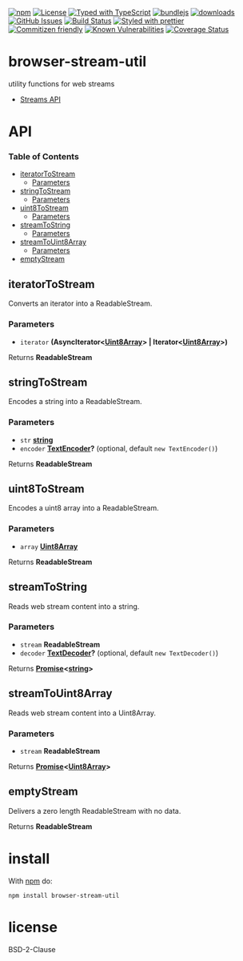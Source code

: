 [![npm](https://img.shields.io/npm/v/browser-stream-util.svg)](https://www.npmjs.com/package/browser-stream-util)
[![License](https://img.shields.io/badge/License-BSD%203--Clause-blue.svg)](https://spdx.org/licenses/0BSD.html)
[![Typed with TypeScript](https://flat.badgen.net/badge/icon/Typed?icon=typescript\&label\&labelColor=blue\&color=555555)](https://typescriptlang.org)
[![bundlejs](https://deno.bundlejs.com/?q=browser-stream-util\&badge=detailed)](https://bundlejs.com/?q=browser-stream-util)
[![downloads](http://img.shields.io/npm/dm/browser-stream-util.svg?style=flat-square)](https://npmjs.org/package/browser-stream-util)
[![GitHub Issues](https://img.shields.io/github/issues/k0nsti/browser-stream-util.svg?style=flat-square)](https://github.com/k0nsti/browser-stream-util/issues)
[![Build Status](https://img.shields.io/endpoint.svg?url=https%3A%2F%2Factions-badge.atrox.dev%2Fk0nsti%2Fbrowser-stream-util%2Fbadge\&style=flat)](https://actions-badge.atrox.dev/k0nsti/browser-stream-util/goto)
[![Styled with prettier](https://img.shields.io/badge/styled_with-prettier-ff69b4.svg)](https://github.com/prettier/prettier)
[![Commitizen friendly](https://img.shields.io/badge/commitizen-friendly-brightgreen.svg)](http://commitizen.github.io/cz-cli/)
[![Known Vulnerabilities](https://snyk.io/test/github/k0nsti/browser-stream-util/badge.svg)](https://snyk.io/test/github/k0nsti/browser-stream-util)
[![Coverage Status](https://coveralls.io/repos/k0nsti/browser-stream-util/badge.svg)](https://coveralls.io/github/k0nsti/browser-stream-util)

# browser-stream-util

utility functions for web streams

*   [Streams API](https://developer.mozilla.org/en-US/docs/Web/API/Streams_API)

# API

<!-- Generated by documentation.js. Update this documentation by updating the source code. -->

### Table of Contents

*   [iteratorToStream](#iteratortostream)
    *   [Parameters](#parameters)
*   [stringToStream](#stringtostream)
    *   [Parameters](#parameters-1)
*   [uint8ToStream](#uint8tostream)
    *   [Parameters](#parameters-2)
*   [streamToString](#streamtostring)
    *   [Parameters](#parameters-3)
*   [streamToUint8Array](#streamtouint8array)
    *   [Parameters](#parameters-4)
*   [emptyStream](#emptystream)

## iteratorToStream

Converts an iterator into a ReadableStream.

### Parameters

*   `iterator` **(AsyncIterator<[Uint8Array](https://developer.mozilla.org/docs/Web/JavaScript/Reference/Global_Objects/Uint8Array)> | Iterator<[Uint8Array](https://developer.mozilla.org/docs/Web/JavaScript/Reference/Global_Objects/Uint8Array)>)**&#x20;

Returns **ReadableStream**&#x20;

## stringToStream

Encodes a string into a ReadableStream.

### Parameters

*   `str` **[string](https://developer.mozilla.org/docs/Web/JavaScript/Reference/Global_Objects/String)**&#x20;
*   `encoder` **[TextEncoder](https://developer.mozilla.org/docs/Web/API/TextEncoder)?**  (optional, default `new TextEncoder()`)

Returns **ReadableStream**&#x20;

## uint8ToStream

Encodes a uint8 array into a ReadableStream.

### Parameters

*   `array` **[Uint8Array](https://developer.mozilla.org/docs/Web/JavaScript/Reference/Global_Objects/Uint8Array)**&#x20;

Returns **ReadableStream**&#x20;

## streamToString

Reads web stream content into a string.

### Parameters

*   `stream` **ReadableStream**&#x20;
*   `decoder` **[TextDecoder](https://developer.mozilla.org/docs/Web/API/TextDecoder)?**  (optional, default `new TextDecoder()`)

Returns **[Promise](https://developer.mozilla.org/docs/Web/JavaScript/Reference/Global_Objects/Promise)<[string](https://developer.mozilla.org/docs/Web/JavaScript/Reference/Global_Objects/String)>**&#x20;

## streamToUint8Array

Reads web stream content into a Uint8Array.

### Parameters

*   `stream` **ReadableStream**&#x20;

Returns **[Promise](https://developer.mozilla.org/docs/Web/JavaScript/Reference/Global_Objects/Promise)<[Uint8Array](https://developer.mozilla.org/docs/Web/JavaScript/Reference/Global_Objects/Uint8Array)>**&#x20;

## emptyStream

Delivers a zero length ReadableStream with no data.

Returns **ReadableStream**&#x20;

# install

With [npm](http://npmjs.org) do:

```shell
npm install browser-stream-util
```

# license

BSD-2-Clause
